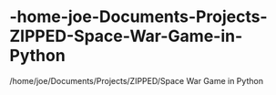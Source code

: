 # -home-joe-Documents-Projects-ZIPPED-Space-War-Game-in-Python
/home/joe/Documents/Projects/ZIPPED/Space War Game in Python
